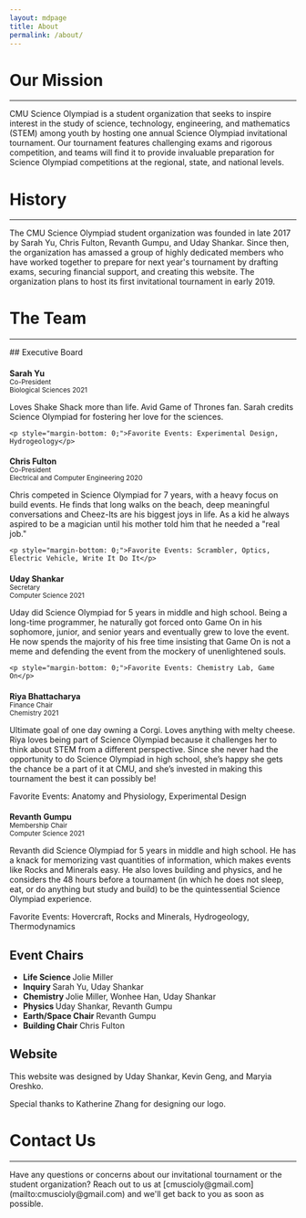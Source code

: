 ```yaml
---
layout: mdpage
title: About
permalink: /about/
---
```


# Our Mission
<hr>

CMU Science Olympiad is a student organization that seeks to inspire interest in the study of science, technology, engineering, and mathematics (STEM) among youth by hosting one annual Science Olympiad invitational tournament. Our tournament features challenging exams and rigorous competition, and teams will find it to provide invaluable preparation for Science Olympiad competitions at the regional, state, and national levels.

# History
<hr>

The CMU Science Olympiad student organization was founded in late 2017 by Sarah Yu, Chris Fulton, Revanth Gumpu, and Uday Shankar. Since then, the organization has amassed a group of highly dedicated
members who have worked together to prepare for next year's tournament by drafting exams, securing financial support, and creating this website. The organization plans to host its first invitational tournament in early 2019.

# The Team
<hr>
## Executive Board
<style> h4 { margin-bottom: 0; } br { line-height: 20px; } </style>
<div class="list-group" style="margin-bottom: 20px;">
  <div class="list-group-item flex-column align-items-start">
    <div class="d-flex w-100 justify-content-between" style="margin-bottom: 0; padding-bottom: 0;">
      <h4> <strong>Sarah Yu</strong> </h4>
      <small>Co-President</small>
    </div>
    <small class="text-muted"> Biological Sciences 2021 </small>
    <p class="mb-1">Loves Shake Shack more than life. Avid Game of Thrones fan. Sarah credits Science Olympiad for fostering her love for the sciences.</p>

    <p style="margin-bottom: 0;">Favorite Events: Experimental Design, Hydrogeology</p>
  </div>

  <div class="list-group-item flex-column align-items-start">
    <div class="d-flex w-100 justify-content-between" style="margin-bottom: 0; padding-bottom: 0;">
      <h4> <strong>Chris Fulton</strong> </h4>
      <small>Co-President</small>
    </div>
    <small class="text-muted"> Electrical and Computer Engineering 2020 </small>
    <p class="mb-1">Chris competed in Science Olympiad for 7 years, with a heavy focus on build events. He finds that long walks on the beach, deep meaningful conversations and Cheez-Its are his biggest joys in life. As a kid he always aspired to be a magician until his mother told him that he needed a "real job."  </p>

    <p style="margin-bottom: 0;">Favorite Events: Scrambler, Optics, Electric Vehicle, Write It Do It</p>
  </div>

  <div class="list-group-item flex-column align-items-start">
    <div class="d-flex w-100 justify-content-between" style="margin-bottom: 0; padding-bottom: 0;">
      <h4> <strong>Uday Shankar</strong> </h4>
      <small>Secretary</small>
    </div>
    <small class="text-muted"> Computer Science 2021 </small>
    <p class="mb-1">Uday did Science Olympiad for 5 years in middle and high school. Being a long-time programmer, he naturally got forced onto Game On in his sophomore, junior, and senior years and eventually grew to love the event. He now spends the majority of his free time insisting that Game On is not a meme and defending the event from the mockery of unenlightened souls.</p>

    <p style="margin-bottom: 0;">Favorite Events: Chemistry Lab, Game On</p>
  </div>

  <div class="list-group-item flex-column align-items-start">
    <div class="d-flex w-100 justify-content-between" style="margin-bottom: 0; padding-bottom: 0;">
      <h4> <strong>Riya Bhattacharya</strong> </h4>
      <small>Finance Chair</small>
    </div>
    <small class="text-muted"> Chemistry 2021 </small>
    <p class="mb-1">Ultimate goal of one day owning a Corgi. Loves anything with melty cheese.
Riya loves being part of Science Olympiad because it challenges her to think about STEM from a different perspective. Since she never had the opportunity to do Science Olympiad in high school, she’s happy she gets the chance be a part of it at CMU, and she’s invested in making this tournament the best it can possibly be!
</p>

<p style="margin-bottom: 0;">Favorite Events: Anatomy and Physiology, Experimental Design</p>
  </div>

  <div class="list-group-item flex-column align-items-start">
    <div class="d-flex w-100 justify-content-between" style="margin-bottom: 0; padding-bottom: 0;">
      <h4> <strong>Revanth Gumpu</strong> </h4>
      <small>Membership Chair</small>
    </div>
    <small class="text-muted"> Computer Science 2021 </small>
    <p class="mb-1">Revanth did Science Olympiad for 5 years in middle and high school. He has a knack for memorizing vast quantities of information, which makes events like Rocks and Minerals
    easy. He also loves building and physics, and he considers the 48 hours before a tournament (in which he does not sleep, eat, or do anything but study and build) to be the quintessential
    Science Olympiad experience.
  </p>

  <p style="margin-bottom: 0;">Favorite Events: Hovercraft, Rocks and Minerals, Hydrogeology, Thermodynamics</p>
  </div>

</div>

## Event Chairs
<ul class="list-group list-group-flush" style="margin-bottom: 20px;">
  <li class="list-group-item">
    <div class="d-flex w-100 justify-content-between">
      <strong> Life Science </strong>
      <span>Jolie Miller</span>
    </div>
  </li>
  <li class="list-group-item">
    <div class="d-flex w-100 justify-content-between">
      <strong> Inquiry </strong>
      <span>Sarah Yu, Uday Shankar</span>
    </div>
  </li>
  <li class="list-group-item">
    <div class="d-flex w-100 justify-content-between">
      <strong> Chemistry </strong>
      <span>Jolie Miller, Wonhee Han, Uday Shankar</span>
    </div>
  </li>
  <li class="list-group-item">
    <div class="d-flex w-100 justify-content-between">
      <strong> Physics </strong>
      <span> Uday Shankar, Revanth Gumpu </span>
    </div>
  </li>
  <li class="list-group-item">
    <div class="d-flex w-100 justify-content-between">
      <strong> Earth/Space Chair </strong>
      <span> Revanth Gumpu </span>
    </div>
  </li>
  <li class="list-group-item">
    <div class="d-flex w-100 justify-content-between">
      <strong> Building Chair </strong>
      <span>Chris Fulton</span>
    </div>
  </li>
</ul>

## Website
This website was designed by Uday Shankar, Kevin Geng, and Maryia Oreshko.

Special thanks to Katherine Zhang for designing our logo.

# Contact Us
<hr>
Have any questions or concerns about our invitational tournament or the student organization? Reach out to us
at <span class="code">[cmuscioly@gmail.com](mailto:cmuscioly@gmail.com)</span> and we'll get back to you as soon as possible.
